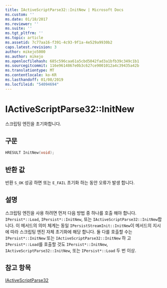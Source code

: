 ```yaml
---
title: IActiveScriptParse32::InitNew | Microsoft Docs
ms.custom: ''
ms.date: 01/18/2017
ms.reviewer: ''
ms.suite: ''
ms.tgt_pltfrm: ''
ms.topic: article
ms.assetid: 7c77aa16-f391-4c93-9f1a-4e529a9930b2
caps.latest.revision: 3
author: mikejo5000
ms.author: mikejo
ms.openlocfilehash: 685c596caa61a5cbd5042fad3a1bfb39c349c1b1
ms.sourcegitcommit: 116e9614867e0b3c627ce9001012a4c39435a42b
ms.translationtype: MT
ms.contentlocale: ko-KR
ms.lasthandoff: 01/08/2019
ms.locfileid: "54094694"
---
```

# <a name="iactivescriptparse32initnew"></a>IActiveScriptParse32::InitNew
스크립팅 엔진을 초기화합니다.  
  
## <a name="syntax"></a>구문  
  
```cpp
HRESULT InitNew(void);  
```  
  
## <a name="return-value"></a>반환 값  
 반환 `S_OK` 성공 하면 또는 `E_FAIL` 초기화 하는 동안 오류가 발생 합니다.  
  
## <a name="remarks"></a>설명  
 스크립팅 엔진을 사용 하려면 먼저 다음 방법 중 하나를 호출 해야 합니다. `IPersist*::Load`, `IPersist*::InitNew`, 또는 `IActiveScriptParse32::InitNew`합니다. 이 메서드의 의미 체계는 동일 `IPersistStreamInit::InitNew`이 메서드의 지시에 따라 스크립팅 엔진 자체 초기화에 해당 합니다. 둘 다를 호출할 수는 `IPersist*::InitNew` 또는 `IActiveScriptParse32::InitNew` 하 고 `IPersist*::Load`를 호출할 것도 `IPersist*::InitNew`, `IActiveScriptParse32::InitNew`, 또는 `IPersist*::Load` 두 번 이상.  
  
## <a name="see-also"></a>참고 항목  
 [IActiveScriptParse32](../../winscript/reference/iactivescriptparse32.md)